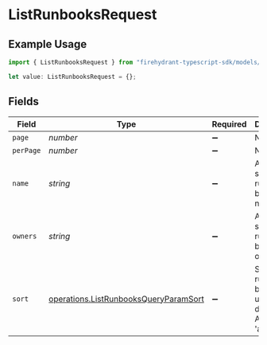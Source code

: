 # ListRunbooksRequest

## Example Usage

```typescript
import { ListRunbooksRequest } from "firehydrant-typescript-sdk/models/operations";

let value: ListRunbooksRequest = {};
```

## Fields

| Field                                                                                          | Type                                                                                           | Required                                                                                       | Description                                                                                    |
| ---------------------------------------------------------------------------------------------- | ---------------------------------------------------------------------------------------------- | ---------------------------------------------------------------------------------------------- | ---------------------------------------------------------------------------------------------- |
| `page`                                                                                         | *number*                                                                                       | :heavy_minus_sign:                                                                             | N/A                                                                                            |
| `perPage`                                                                                      | *number*                                                                                       | :heavy_minus_sign:                                                                             | N/A                                                                                            |
| `name`                                                                                         | *string*                                                                                       | :heavy_minus_sign:                                                                             | A query to search runbooks by their name                                                       |
| `owners`                                                                                       | *string*                                                                                       | :heavy_minus_sign:                                                                             | A query to search runbooks by their owners                                                     |
| `sort`                                                                                         | [operations.ListRunbooksQueryParamSort](../../models/operations/listrunbooksqueryparamsort.md) | :heavy_minus_sign:                                                                             | Sort runbooks by their updated date. Accepts 'asc', 'desc'                                     |